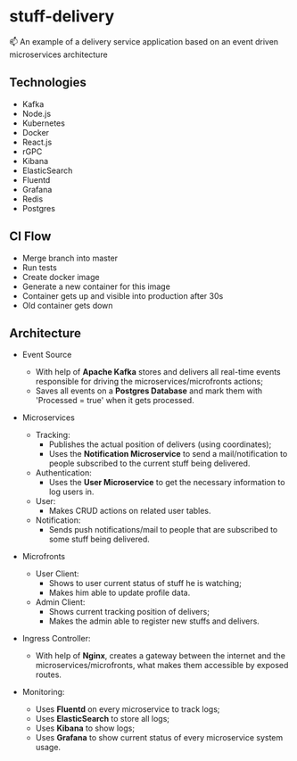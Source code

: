 # stuff-delivery
:mailbox: An example of a delivery service application based on an event driven microservices architecture

## Technologies

- Kafka
- Node.js
- Kubernetes
- Docker
- React.js
- rGPC
- Kibana
- ElasticSearch
- Fluentd
- Grafana
- Redis
- Postgres

## CI Flow

- Merge branch into master
- Run tests
- Create docker image
- Generate a new container for this image
- Container gets up and visible into production after 30s
- Old container gets down

## Architecture

- Event Source
	- With help of **Apache Kafka** stores and delivers all real-time events responsible for driving the microservices/microfronts actions;
	- Saves all events on a **Postgres Database** and mark them with 'Processed = true' when it gets processed.

- Microservices
	- Tracking:
		- Publishes the actual position of delivers (using coordinates);
		- Uses the **Notification Microservice** to send a mail/notification to people subscribed to the current stuff being delivered.
	- Authentication:
		- Uses the **User Microservice** to get the necessary information to log users in.
	- User:
		- Makes CRUD actions on related user tables.
	- Notification:
		- Sends push notifications/mail to people that are subscribed to some stuff being delivered.

- Microfronts
	- User Client:
		- Shows to user current status of stuff he is watching;
		- Makes him able to update profile data.
	- Admin Client:
		- Shows current tracking position of delivers;
		- Makes the admin able to register new stuffs and delivers.

- Ingress Controller:
	- With help of **Nginx**, creates a gateway between the internet and the microservices/microfronts, what makes them accessible by exposed routes.

- Monitoring:
	- Uses **Fluentd** on every microservice to track logs;
	- Uses **ElasticSearch** to store all logs;
	- Uses **Kibana** to show logs;
	- Uses **Grafana** to show current status of every microservice system usage.
